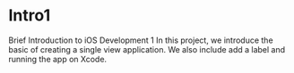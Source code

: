 # Intro1
Brief Introduction to iOS Development 1
In this project, we introduce the basic of creating a single view application. 
We also include add a label and running the app on Xcode.
